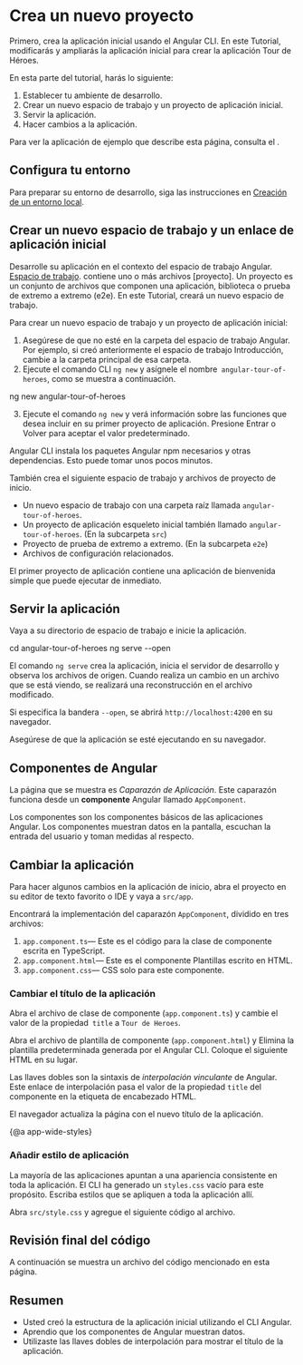 # Crea un nuevo proyecto

Primero, crea la aplicación inicial usando el Angular CLI. En este Tutorial, modificarás y ampliarás la aplicación inicial para crear la aplicación Tour de Héroes.

En esta parte del tutorial, harás lo siguiente:

1. Establecer tu ambiente de desarrollo.
2. Crear un nuevo espacio de trabajo y un proyecto de aplicación inicial.
3. Servir la aplicación.
4. Hacer cambios a la aplicación.

<div class="alert is-helpful">

Para ver la aplicación de ejemplo que describe esta página, consulta el <live-example></live-example>.

</div>

## Configura tu entorno

Para preparar su entorno de desarrollo, siga las instrucciones en [Creación de un entorno local](guide/setup-local "Setting up for Local Desarrollo").




## Crear un nuevo espacio de trabajo y un enlace de aplicación inicial

Desarrolle su aplicación en el contexto del espacio de trabajo Angular. [Espacio de trabajo](guide/glossary#workspace). contiene uno o más archivos [proyecto]. Un proyecto es un conjunto de archivos que componen una aplicación, biblioteca o prueba de extremo a extremo (e2e). 
En este Tutorial, creará un nuevo espacio de trabajo.

Para crear un nuevo espacio de trabajo y un proyecto de aplicación inicial:

  1. Asegúrese de que no esté en la carpeta del espacio de trabajo Angular. Por ejemplo, si creó anteriormente el espacio de trabajo Introducción, cambie a la carpeta principal de esa carpeta.
  2. Ejecute el comando CLI `ng new` y asígnele el nombre` angular-tour-of-heroes`, como se muestra a continuación.

  <code-example language="sh" class="code-shell">
    ng new angular-tour-of-heroes
  </code-example>

3. Ejecute el comando `ng new` y verá información sobre las funciones que desea incluir en su primer proyecto de aplicación. Presione Entrar o Volver para aceptar el valor predeterminado.

Angular CLI instala los paquetes Angular npm necesarios y otras dependencias. Esto puede tomar unos pocos minutos.

También crea el siguiente espacio de trabajo y archivos de proyecto de inicio.

  * Un nuevo espacio de trabajo con una carpeta raíz llamada `angular-tour-of-heroes`.
  * Un proyecto de aplicación esqueleto inicial también llamado `angular-tour-of-heroes`. (En la subcarpeta `src`)
  * Proyecto de prueba de extremo a extremo. (En la subcarpeta `e2e`)
  * Archivos de configuración relacionados.

El primer proyecto de aplicación contiene una aplicación de bienvenida simple que puede ejecutar de inmediato.

## Servir la aplicación

Vaya a su directorio de espacio de trabajo e inicie la aplicación.

<code-example language="sh" class="code-shell">
  cd angular-tour-of-heroes
  ng serve --open
</code-example>

<div class="alert is-helpful">

El comando `ng serve` crea la aplicación, inicia el servidor de desarrollo y observa los archivos de origen.
Cuando realiza un cambio en un archivo que se está viendo, se realizará una reconstrucción en el archivo modificado.

Si especifica la bandera `--open`, se abrirá `http://localhost:4200` en su navegador.

</div>

Asegúrese de que la aplicación se esté ejecutando en su navegador.

## Componentes de Angular

La página que se muestra es _Caparazón de Aplicación_.
Este caparazón funciona desde un **componente** Angular llamado `AppComponent`.

Los componentes son los componentes básicos de las aplicaciones Angular.
Los componentes muestran datos en la pantalla, escuchan la entrada del usuario y toman medidas al respecto.

## Cambiar la aplicación

Para hacer algunos cambios en la aplicación de inicio, abra el proyecto en su editor de texto favorito o IDE y vaya a `src/app`.

Encontrará la implementación del caparazón `AppComponent`, dividido en tres archivos:

1. `app.component.ts`&mdash; Este es el código para la clase de componente escrita en TypeScript.
1. `app.component.html`&mdash; Este es el componente Plantillas escrito en HTML.
1. `app.component.css`&mdash; CSS solo para este componente.

### Cambiar el título de la aplicación

Abra el archivo de clase de componente (`app.component.ts`) y cambie el valor de la propiedad` title` a `Tour de Heroes`.

<code-example path="toh-pt0/src/app/app.component.ts" region="set-title" header="app.component.ts (class title property)"></code-example>

Abra el archivo de plantilla de componente (`app.component.html`) y
Elimina la plantilla predeterminada generada por el Angular CLI.
Coloque el siguiente HTML en su lugar.

<code-example path="toh-pt0/src/app/app.component.html"
  header="app.component.html (template)"></code-example>

Las llaves dobles son la sintaxis de *interpolación vinculante* de Angular.
Este enlace de interpolación pasa el valor de la propiedad `title` del componente en la etiqueta de encabezado HTML.

El navegador actualiza la página con el nuevo título de la aplicación.

{@a app-wide-styles}

### Añadir estilo de aplicación

La mayoría de las aplicaciones apuntan a una apariencia consistente en toda la aplicación.
El CLI ha generado un `styles.css` vacío para este propósito.
Escriba estilos que se apliquen a toda la aplicación allí.

Abra `src/style.css` y agregue el siguiente código al archivo.

<code-example path="toh-pt0/src/styles.1.css" header="src/styles.css (excerpt)">
</code-example>

## Revisión final del código

A continuación se muestra un archivo del código mencionado en esta página.

<code-tabs>

  <code-pane header="src/app/app.component.ts" path="toh-pt0/src/app/app.component.ts">
  </code-pane>

  <code-pane header="src/app/app.component.html" path="toh-pt0/src/app/app.component.html">
  </code-pane>

  <code-pane
    header="src/styles.css (excerpt)"
    path="toh-pt0/src/styles.1.css">
  </code-pane>
</code-tabs>

## Resumen

* Usted creó la estructura de la aplicación inicial utilizando el CLI Angular.
* Aprendio que los componentes de Angular muestran datos.
* Utilizaste las llaves dobles de interpolación para mostrar el título de la aplicación.
